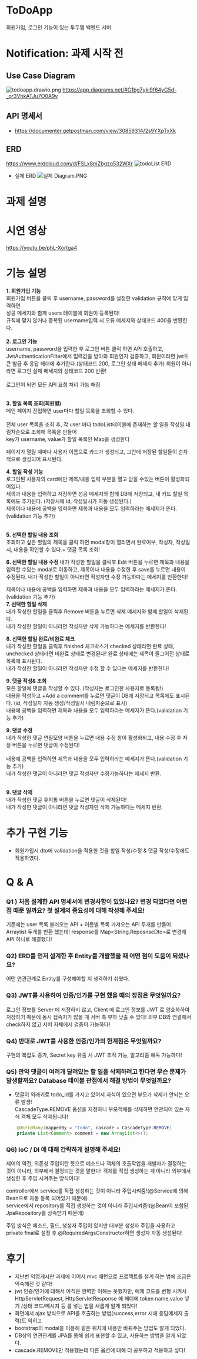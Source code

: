 # ToDoApp
회원가입, 로그인 기능이 있는 투두앱 백엔드 서버

# **Notification: 과제 시작 전**

## Use Case Diagram
![todoapp.drawio.png](..%2F..%2F..%2Ftodoapp.drawio.png)
    https://app.diagrams.net/#G1bg7ykj9f64yG5d-_or3VhkATJu7O0A9v
## API 명세서
- https://documenter.getpostman.com/view/30859314/2s9YXpTxXk
    
## ERD
  https://www.erdcloud.com/d/FSLx8mZbgzq532WXr 
![todoList ERD](https://github.com/leeminju/ToDoApp/assets/19209147/c9ff681b-e6fe-4967-b849-8ea14a4944cd)
- 실제 ERD
![실제 Diagram.PNG](..%2F..%2F..%2F%EC%8B%A4%EC%A0%9C%20Diagram.PNG)

# 과제 설명
# 시연 영상

https://youtu.be/phL-Xortga4

# 기능 설명
**1. 회원가입 기능**<br>
회원가입 버튼을 클릭 후 username, password를 설정한 validation 규칙에 맞게 입력하면 <br>
성공 메세지와 함께 users 테이블에 회원이 등록된다!<br>
규칙에 맞지 않거나 중복된 username입력 시 오류 메세지와 상태코드 400을 반환한다. <br>
<br>
**2. 로그인 기능**<br>
username, password을 입력한 후 로그인 버튼 클릭 하면 API 호출하고,<br> 
JwtAuthenticationFilter에서 입력값을 받아와 회원인지 검증하고,
회원이라면 jwt토큰 발급 후 응답 헤더에 추가한다.(상태코드 200, 로그인 상태 메세지 추가)
회원이 아니라면 로그인 실패 메세지와 상태코드 200 반환!<br><br>
로그인이 되면 모든 API 요청 처리 가능 해짐<br><br>
 
**3. 할일 목록 조회(회원별)**<br>
메인 페이지 진입하면 user마다 할일 목록을 조회할 수 있다.<br><br>
전체 user 목록을 조회 후, 각 user 마다 todoList테이블에 존재하는 할 일을 작성일 내림차순으로 조회해 목록을 만들어<br>
key가 username, value가 할일 목록인 Map을 생성한다<br> 

페이지가 열릴 때마다 사용자 이름으로 카드가 생성되고, 그안에 저장된 할일들이 순차적으로 생성되어 표시된다.

**4. 할일 작성 기능**<br>
로그인된 사용자의 card에만 제목/내용 입력 부분을 열고 닫을 수있는 버튼이 활성화되어있다.<br>
제목과 내용을 입력하고 저장하면 성공 메세지와 함께 DB에 저장되고, 내 카드 할일 목록에도 추가된다.
(저장시에 id, 작성일시가 자동 생성된다.)<br>
제목이나 내용에 공백을 입력하면 제목과 내용을 모두 입력하라는 메세지가 뜬다.(validation 기능 추가)


<br>**5. 선택한 할일 내용 조회**
<br>조회하고 싶은 할일의 제목을 클릭 하면 modal창이 열리면서 완료여부, 작성자, 작성일시, 내용을 확인할 수 있다.+ 댓글 목록 조회!

**6. 선택한 할일 내용 수정**
내가 작성한 할일을 클릭후 Edit 버튼을 누르면 제목과 내용을 입력할 수있는 modal로 이동하고, 제목이나 내용을 수정한 후 save를 누르면 내용이 수정된다.
내가 작성한 할일이 아니라면 작성자만 수정 가능하다는 메세지를 반환한다!<br>

제목이나 내용에 공백을 입력하면 제목과 내용을 모두 입력하라는 메세지가 뜬다.(validation 기능 추가)
<br>**7. 선택한 할일 삭제**<br>
내가 작성한 할일을 클릭후 Remove 버튼을 누르면 삭제 메세지와 함께 할일이 삭제된다.
<br>내가 작성한 할일이 아니라면 작성자만 삭제 가능하다는 메세지를 반환한다!
 
**8. 선택한 할일 완료/비완료 체크**<br>
내가 작성한 할일을 클릭후 finished 체크박스가 checked 상태라면 완료 상태,<br>
unchecked 상태라면 비완료 상태로 변경된다!
완료 상태에는 제목이 줄그어진 상태로 목록에 표시된다.
<br>내가 작성한 할일이 아니라면 작성자만 수정 할 수 있다는 메세지를 반환한다!

**9. 댓글 작성& 조회**<br>
모든 할일에 댓글을 작성할 수 있다. (작성자는 로그인한 사용자로 등록됨!)<br>
내용을 작성하고 +Add a comment를 누르면 댓글이 DB에 저장되고 목록에도 표시된다. (id, 작성일자 자동 생성/작성일시 내림차순으로 표시)
<br>내용에 공백을 입력하면 제목과 내용을 모두 입력하라는 메세지가 뜬다.(validation 기능 추가)

**9. 댓글 수정**<br>
내가 작성한 댓글 연필모양 버튼을 누르면 내용 수정 창이 활성화되고, 내용 수정 후 저장 버튼을 누르면
댓글이 수정된다!<br>
<br>내용에 공백을 입력하면 제목과 내용을 모두 입력하라는 메세지가 뜬다.(validation 기능 추가)
<br>내가 작성한 댓글이 아니라면 댓글 작성자만 수정가능하다는 메세지 반환.

<br>**9. 댓글 삭제**<br>
내가 작성한 댓글 휴지통 버튼을 누르면 댓글이 삭제된다!
<br>내가 작성한 댓글이 아니라면 댓글 작성자만 삭제 가능하다는 메세지 반환.

# 추가 구현 기능
- 회원가입시 dto에 validation을 적용한 것을 할일 작성/수정 & 댓글 작성/수정에도 적용하였다.
# Q & A

### Q1 ) 처음 설계한 API 명세서에 변경사항이 있었나요? 변경 되었다면 어떤 점 때문 일까요? 첫 설계의 중요성에 대해 작성해 주세요!  
기존에는 user 목록 불러오는 API + 이름별 목록 가져오는 API 두개를 만들어 Arraylist 두개를 반환 했는데!
response를 Map<String,ReposnseDto>로 변경해  API 하나로 해결했다!

### Q2) ERD를 먼저 설계한 후 Entity를 개발했을 때 어떤 점이 도움이 되셨나요?
어떤 연관관계로 Entity를 구성해야할 지 생각하기 쉬웠다.

### Q3) JWT를 사용하여 인증/인가를 구현 했을 때의 장점은 무엇일까요?
로그인 정보를 Server 에 저장하지 않고, Client 에 로그인 정보를 JWT 로 암호화하여 저장하기 때문에 동시 접속자가 많을 때 서버 측 부하 낮출 수 있다!  외부 DB와 연결해서 check하지 않고 서버 자체에서 검증이 가능하다!

### Q4) 반대로 JWT를 사용한 인증/인가의 한계점은 무엇일까요?
구현의 복잡도 증가, Secret key 유출 시 JWT 조작 가능, 알고리즘 해독 가능하다!

### Q5)  만약 댓글이 여러개 달려있는 할 일을 삭제하려고 한다면 무슨 문제가 발생할까요? Database 테이블 관점에서 해결 방법이 무엇일까요?
  - 댓글이 외래키로 todo_id를 가지고 있어서 자식이 있으면 부모가 삭제가 안되는 오류 발생!   
 CascadeType.REMOVE 옵션을 지정하니  부모객체를 삭제하면 연관되어 있는 자식 객체 모두 삭제됩니다!
```java
    @OneToMany(mappedBy = "todo", cascade = CascadeType.REMOVE)
    private List<Comment> comment = new ArrayList<>();
```

### Q6)  IoC / DI 에 대해 간략하게 설명해 주세요!
제어의 역전, 의존성 주입이란 뜻으로 메소드나 객체의 호출작업을 개발자가 결정하는 것이 아니라, 외부에서 결정되는 것을 말한다!
객체를 직접 생성하는 게 아니라 외부에서 생성한 후 주입 시켜주는 방식이다!

controller에서 service를 직접 생성하는 것이 아니라 주입시켜줌!(@Service에 의해  Bean으로 자동 등록 되어있기 때문에)<br>
service에서 repository를 직접 생성하는 것이 아니라 주입시켜줌!(@Bean이 포함된 JpaRepository를 상속받기 때문에)

주입 방식은 메소드, 필드, 생성자 주입이 있지만 대부분  생성자 주입을 사용하고
private final로 설정 후 @RequiredArgsConstructor하면 생성자 자동 생성된다!

# 후기
- 지난번 익명게시판 과제에 이어서 mvc 패턴으로 프로젝트를 설계 하는 법에 조금은 익숙해진 것 같다!
- jwt 인증/인가에 대해서 아직은 완벽한 이해는 못했지만, 예제 코드를 변형 시켜서
HttpServletRequest,  HttpServletResponse 에 헤더에 token name,value 넣기 /상태 코드/메시지 등 를 넣는 법을 새롭게 알게 되었다! 
- 화면에서 ajax 방식으로 API를 호출하는 방법(success,error 시에 응답메세지 출력)도 익히고
- bootstrap의 modal을 이용해 같은 위치에 내용만 바꿔주는 방법도 알게 되었다.
- DB상의 연관관계를 JPA를 통해 쉽게 표현할 수 있고, 사용하는 방법을 알게 되었다.
- cascade.REMOVE만 적용했는데 다른 옵션에 대해 더 공부하고 적용하고 싶다!